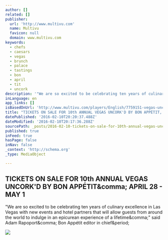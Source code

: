 ```yaml
---
author: []
related: []
publisher:
  url: 'http://www.multivu.com'
  name: Multivu
  favicon: null
  domain: www.multivu.com
keywords:
  - chefs
  - caesars
  - vegas
  - brunch
  - palace
  - tastings
  - bon
  - april
  - tit
  - uncork
description: '"We are so excited to be celebrating ten years of culinary excellence in Las Vegas with new events and hotel partners that will allow guests from around the world to indulge in an epicurean experience of a lifetime," said Adam Rapoport, Bon Appétit editor in chief.'
inLanguage: en
app_links: []
isBasedOnUrl: 'http://www.multivu.com/players/English/7759151-vegas-uncork-d-by-bon-appetit/'
title: "TICKETS ON SALE FOR 10th ANNUAL VEGAS UNCORK'D BY BON APPÉTIT, APRIL 28 - MAY 1"
datePublished: '2016-02-10T20:20:37.488Z'
dateModified: '2016-02-10T20:17:36.288Z'
sourcePath: _posts/2016-02-10-tickets-on-sale-for-10th-annual-vegas-uncorkd-by-bon-appeti.md
published: true
inFeed: true
hasPage: false
inNav: false
_context: 'http://schema.org'
_type: MediaObject

---
```

<article style=""><h1>TICKETS ON SALE FOR 10th ANNUAL VEGAS UNCORK'D BY BON APPÉTIT&amp;comma; APRIL 28 - MAY 1</h1><p>"We are so excited to be celebrating ten years of culinary excellence in Las Vegas with new events and hotel partners that will allow guests from around the world to indulge in an epicurean experience of a lifetime&amp;comma;" said Adam Rapoport&amp;comma; Bon Appétit editor in chief&amp;period;</p><img src="http://www.multivu.com/players/English/7759151-vegas-uncork-d-by-bon-appetit/image/hero-null-RSS.jpg" /></article>